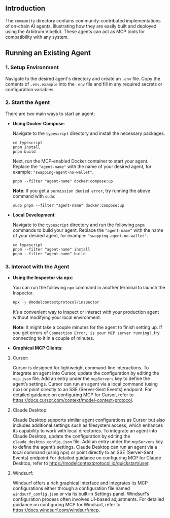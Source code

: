 ## Introduction

The `community` directory contains community-contributed implementations of on-chain AI agents, illustrating how they are easily built and deployed using the Arbitrum Vibetkit. These agents can act as MCP tools for compatibility with any system.

## Running an Existing Agent

### 1. Setup Environment

Navigate to the desired agent's directory and create an `.env` file. Copy the contents of `.env.example` into the `.env` file and fill in any required secrets or configuration variables.

### 2. Start the Agent

There are two main ways to start an agent:

- **Using Docker Compose**:

  Navigate to the `typescript` directory and install the necessary packages.

  ```
  cd typescript
  pnpm install
  pnpm build
  ```

  Next, run the MCP-enabled Docker container to start your agent. Replace the `"agent-name"` with the name of your desired agent, for example: `"swapping-agent-no-wallet"`.

  ```
  pnpm --filter "agent-name" docker:compose:up
  ```

  **Note**: If you get a `permission denied error`, try running the above command with `sudo`:

  ```
  sudo pnpm --filter "agent-name" docker:compose:up
  ```

- **Local Development**:

  Navigate to the `typescript` directory and run the following `pnpm` commands to build
  your agent. Replace the `"agent-name"` with the name of your desired agent, for example: `"swapping-agent-no-wallet"`.

  ```
  cd typescript
  pnpm --filter "agent-name" install
  pnpm --filter "agent-name" build
  ```

### 3. Interact with the Agent

- **Using the Inspector via npx**:

  You can run the following `npx` command in another terminal to launch the Inspector.

  ```bash
  npx -y @modelcontextprotocol/inspector
  ```

  It’s a convenient way to inspect or interact with your production agent without modifying your local environment.

  **Note**: It might take a couple minutes for the agent to finish setting up. If you get errors of `Connection Error, is your MCP server running?`, try connecting to it in a couple of minutes.

- **Graphical MCP Clients**:

1. Cursor:

   Cursor is designed for lightweight command-line interactions. To integrate an agent into Cursor, update the configuration by editing the `mcp.json` file. Add an entry under the `mcpServers` key to define the agent’s settings. Cursor can run an agent via a local command (using npx) or point directly to an SSE (Server-Sent Events) endpoint. For detailed guidance on configuring MCP for Cursor, refer to https://docs.cursor.com/context/model-context-protocol.

2. Claude Desktop:

   Claude Desktop supports similar agent configurations as Cursor but also includes additional settings such as filesystem access, which enhances its capability to work with local directories. To integrate an agent into Claude Desktop, update the configuration by editing the `claude_desktop_config.json` file. Add an entry under the `mcpServers` key to define the agent’s settings. Claude Desktop can run an agent via a local command (using npx) or point directly to an SSE (Server-Sent Events) endpoint.For detailed guidance on configuring MCP for Claude Desktop, refer to https://modelcontextprotocol.io/quickstart/user.

3. Windsurf:

   Windsurf offers a rich graphical interface and integrates its MCP configurations either through a configuration file named `windsurf_config.json` or via its built-in Settings panel. Windsurf’s configuration process often involves UI-based adjustments. For detailed guidance on configuring MCP for Windsurf, refer to https://docs.windsurf.com/windsurf/mcp.
